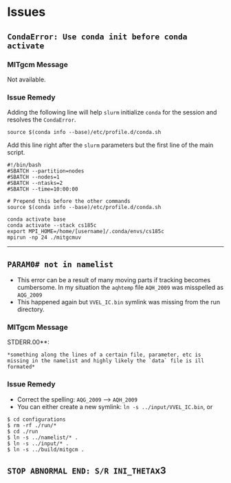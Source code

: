# Issues

## `CondaError: Use conda init before conda activate`

### MITgcm Message

Not available.

### Issue Remedy

Adding the following line will help `slurm` initialize `conda` for the session and resolves the `CondaError`.

`source $(conda info --base)/etc/profile.d/conda.sh`

Add this line right after the `slurm` parameters but the first line of the main script.

```shell
#!/bin/bash
#SBATCH --partition=nodes
#SBATCH --nodes=1
#SBATCH --ntasks=2
#SBATCH --time=10:00:00

# Prepend this before the other commands
source $(conda info --base)/etc/profile.d/conda.sh

conda activate base
conda activate --stack cs185c
export MPI_HOME=/home/[username]/.conda/envs/cs185c
mpirun -np 24 ./mitgcmuv
```
---

## `PARAM0# not in namelist`

- This error can be a result of many moving parts if tracking becomes cumbersome.
In my situation the `aqhtemp` file `AQH_2009` was misspelled as `AQG_2009`
- This happened again but `VVEL_IC.bin` symlink was missing from the run directory.

### MITgcm Message

STDERR.00**:

````shell
*something along the lines of a certain file, parameter, etc is missing in the namelist and highly likely the `data` file is ill formated*
````

### Issue Remedy

- Correct the spelling: `AQG_2009` --> `AQH_2009`
- You can either create a new symlink: `ln -s ../input/VVEL_IC.bin`, or

```shell
$ cd configurations
$ rm -rf ./run/*
$ cd ./run
$ ln -s ../namelist/* .
$ ln -s ../input/* .
$ ln -s ../build/mitgcm .
```

## `STOP ABNORMAL END: S/R INI_THETA`x3